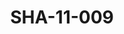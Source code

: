 ---
pid: SHA-11-009
title: SHA-11-009
language: 'en '
collection: Sharhabil Ahmed
original_label: 
rights: Sharhabil Ahmed
location_of_original: Sharhabil Ahmed
photographer_or_studio: Jurg Kobler
scanned_from: photograph 10.8 by 14.9
_date: '1966'
location: Ethiopia, Addis Ababa
description: Haile Selassie in crowd
additional_notes: 
permission_display: 'yes'
on_server: 'no'
on_website: 'no'
permalink: "/archive/en/sha-11-009.html"
layout: photo-page
---